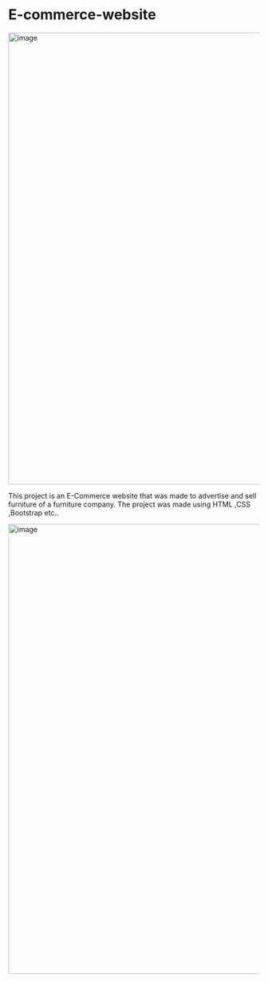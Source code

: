 # E-commerce-website

<img width="905" alt="image" src="https://user-images.githubusercontent.com/108605741/209648068-afed22eb-92b3-4e5a-8b72-682bcb0c1452.png">

This project is an E-Commerce website that was made to advertise and sell furniture of a furniture company.
The project was made using HTML ,CSS ,Bootstrap etc..

<img width="901" alt="image" src="https://user-images.githubusercontent.com/108605741/209648140-87da968c-c880-4093-8cb8-e42e0f1b4887.png">

